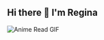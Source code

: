 ## Hi there 👋 I'm Regina

![Anime Read GIF]([https://media.tenor.com/your-direct-gif-link.gif](https://tenor.com/en-GB/view/anime-read-reading-grimoire-frieren-gif-12437894112082444410))


<!--
**ValkyrieCain9/ValkyrieCain9** is a ✨ _special_ ✨ repository because its `README.md` (this file) appears on your GitHub profile.

Here are some ideas to get you started:

- 🔭 I’m currently working on ...
- 🌱 I’m currently learning ...
- 👯 I’m looking to collaborate on ...
- 🤔 I’m looking for help with ...
- 💬 Ask me about ...
- 📫 How to reach me: ...
- 😄 Pronouns: ...
- ⚡ Fun fact: ...
-->
